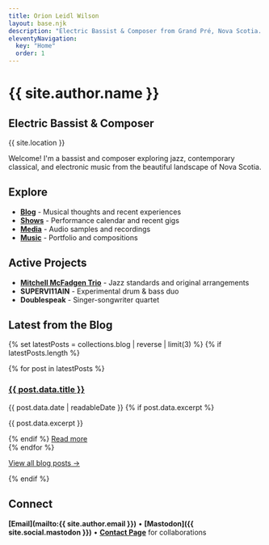 ```yaml
---
title: Orion Leidl Wilson
layout: base.njk
description: "Electric Bassist & Composer from Grand Pré, Nova Scotia. Specializing in jazz, contemporary classical, and electronic music."
eleventyNavigation:
  key: "Home"
  order: 1
---
```


# {{ site.author.name }}

## Electric Bassist & Composer

{{ site.location }}

Welcome! I'm a bassist and composer exploring jazz, contemporary classical, and electronic music from the beautiful landscape of Nova Scotia.

## Explore

- **[Blog](/blog/)** - Musical thoughts and recent experiences
- **[Shows](/shows/)** - Performance calendar and recent gigs  
- **[Media](/media/)** - Audio samples and recordings
- **[Music](/music/)** - Portfolio and compositions

## Active Projects

- **[Mitchell McFadgen Trio](https://mitchellmcfadgentrio.live/)** - Jazz standards and original arrangements
- **SUPERVI11AIN** - Experimental drum & bass duo
- **Doublespeak** - Singer-songwriter quartet

## Latest from the Blog

{% set latestPosts = collections.blog | reverse | limit(3) %}
{% if latestPosts.length %}
<div class="latest-blog-posts">
{% for post in latestPosts %}
  <article class="blog-post-preview">
    <h3><a href="{{ post.url }}">{{ post.data.title }}</a></h3>
    <time datetime="{{ post.data.date | dateToRfc3339 }}" class="post-date">
      {{ post.data.date | readableDate }}
    </time>
    {% if post.data.excerpt %}
      <p>{{ post.data.excerpt }}</p>
    {% endif %}
    <a href="{{ post.url }}" class="read-more">Read more</a>
  </article>
{% endfor %}
</div>
<p><a href="/blog/" class="read-more">View all blog posts →</a></p>
{% endif %}

## Connect

**[Email](mailto:{{ site.author.email }})** • **[Mastodon]({{ site.social.mastodon }})** • **[Contact Page](/contact/)** for collaborations
